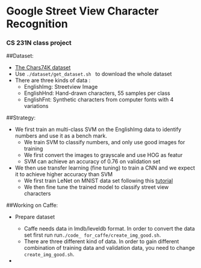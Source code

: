# Google Street View Character Recognition
### CS 231N class project

##Dataset:

 * [The Chars74K dataset](http://www.ee.surrey.ac.uk/CVSSP/demos/chars74k/)
 * Use ```./dataset/get_dataset.sh ``` to download the whole dataset
 * There are three kinds of data : 
 	* EnglishImg: Streetview Image
 	* EnglishHnd: Hand-drawn characters, 55 samples per class 
 	* EnglishFnt: Synthetic characters from computer fonts with 4 variations


##Strategy:
 * We first train an multi-class SVM on the EnglishImg data to identify numbers and use it as a bench mark.
 	* We train SVM to classify numbers, and only use good images for training
 	* We first convert the images to grayscale and use HOG as featur		
 	* SVM can achieve an accuracy of 0.76 on validation set 	
 * We then use transfer learning (fine tuning) to train a CNN and we expect it to achieve higher accuracy than SVM
	* We first train LeNet on MNIST data set following this [tutorial](http://caffe.berkeleyvision.org/gathered/examples/mnist.html)
    * We then fine tune the trained model to classify street view characters

##Working on Caffe:
 * Prepare dataset
 	* Caffe needs data in lmdb/leveldb format. In order to convert the data set
 		first run run```./code_ for_caffe/create_img_good.sh```. 
 	* There are three different kind of data. In order to gain different combination of training data and validation data, you need to change ```create_img_good.sh```.
    
 * 
 

